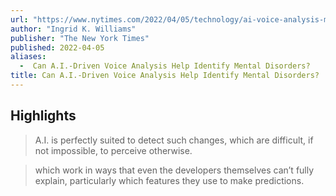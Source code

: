 ```yaml
---
url: "https://www.nytimes.com/2022/04/05/technology/ai-voice-analysis-mental-health.html"
author: "Ingrid K. Williams"
publisher: "The New York Times"
published: 2022-04-05
aliases:
  -  Can A.I.-Driven Voice Analysis Help Identify Mental Disorders?
title: Can A.I.-Driven Voice Analysis Help Identify Mental Disorders?
---
```


## Highlights
> A.I. is perfectly suited to detect such changes, which are difficult, if not impossible, to perceive otherwise.

> which work in ways that even the developers themselves can’t fully explain, particularly which features they use to make predictions.

